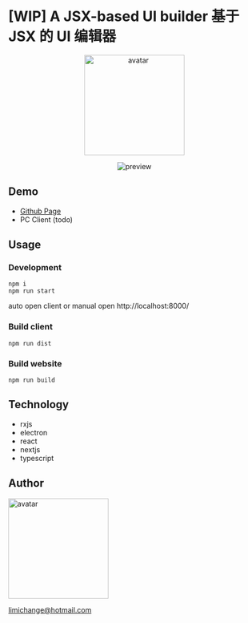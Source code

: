 # [WIP] A JSX-based UI builder 基于 JSX 的 UI 编辑器

<p align="center">
  <img src="https://github.com/limichange/zaku/blob/master/images/logo.jpg?raw=true" alt="avatar" width="200"/>
</p>

<p align="center">
<img src="https://github.com/limichange/zaku/blob/master/images/preview.gif?raw=true" alt="preview" />
</p>

## Demo

- [Github Page](https://limichange.github.io/zaku/)
- PC Client (todo)

## Usage

### Development

```
npm i
npm run start
```

auto open client or manual open http://localhost:8000/

### Build client

```
npm run dist
```

### Build website

```
npm run build
```

## Technology

- rxjs
- electron
- react
- nextjs
- typescript

## Author

<img src="https://github.com/limichange/log-log-log/blob/master/images/avatar.jpg?raw=true" alt="avatar" width="200"/>

limichange@hotmail.com
